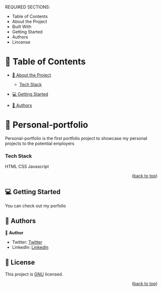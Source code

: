 <a name="readme-top"></a>

REQUIRED SECTIONS:
- Table of Contents
- About the Project
- Built With
- Getting Started
- Authors
- Lincense


<!-- TABLE OF CONTENTS -->

# 📗 Table of Contents

- [📖 About the Project](#about-project)
    - [Tech Stack](#tech-stack)
  
- [💻 Getting Started](#getting-started)
- [👥 Authors](#authors)

<!-- PROJECT DESCRIPTION -->

# 📖 Personal-portfolio <a name="about-project"></a>


Personal-portfolio is the first portfolio project to showcase my personal projects to the potential employers



### Tech Stack 
<a name="built-with">HTML</a>
<a name="tech-stack">CSS</a>
<a name="tech-stack">Javascript</a>


<p align="right">(<a href="#readme-top">back to top</a>)</p>



<!-- GETTING STARTED -->

## 💻 Getting Started <a name="getting-started"></a>
You can check out my porfolio


<!-- AUTHORS -->

## 👥 Authors <a name="authors"></a>

👤 **Author**
- Twitter: [Twitter](https://twitter.com/sawmon34268255)
- LinkedIn: [LinkedIn](https://www.linkedin.com/in/saw-mon-han/)

<!-- LICENSE -->

## 📝 License <a name="license"></a>

This project is [GNU](./LICENSE) licensed.

<p align="right">(<a href="#readme-top">back to top</a>)</p>
